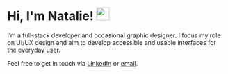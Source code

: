 # Hi, I'm  Natalie! <img src="https://raw.githubusercontent.com/MartinHeinz/MartinHeinz/master/wave.gif" width="30px">

I’m a full-stack developer and occasional graphic designer. I focus my role on UI/UX design and aim to develop accessible and usable interfaces for the everyday user.

Feel free to get in touch via <a href="https://www.linkedin.com/in/natalie-ayuba/" target="_blank">LinkedIn</a> or <a href="mailto:natalieayuba@hotmail.com" target="_blank">email</a>.
